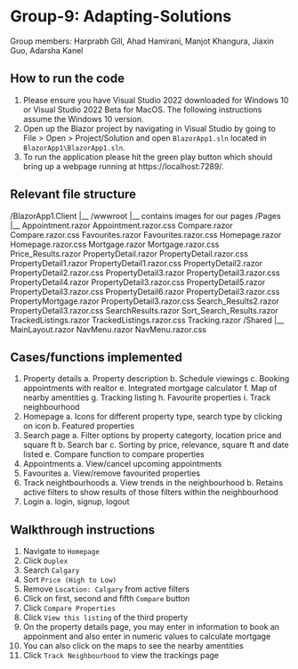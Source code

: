 # Group-9: Adapting-Solutions

Group members: Harprabh Gill, Ahad Hamirani, Manjot Khangura, Jiaxin Guo, Adarsha Kanel

## How to run the code
1. Please ensure you have Visual Studio 2022 downloaded for Windows 10 or Visual Studio 2022 Beta for MacOS. The following instructions assume the Windows 10 version. 
2. Open up the Blazor project by navigating in Visual Studio by going to File > Open > Project/Solution and open `BlazorApp1.sln` located in `BlazorApp1\BlazorApp1.sln`. 
3. To run the application please hit the green play button which should bring up a webpage running at https://localhost:7289/. 

## Relevant file structure
/BlazorApp1.Client 
|__
    /wwwroot
    |__
        contains images for our pages
    /Pages
    |__
        Appointment.razor
            Appointment.razor.css
        Compare.razor
            Compare.razor.css
        Favourites.razor
            Favourites.razor.css
        Homepage.razor
            Homepage.razor.css
        Mortgage.razor
            Mortgage.razor.css
        Price_Results.razor
        PropertyDetail.razor
            PropertyDetail.razor.css
        PropertyDetail1.razor
            PropertyDetail1.razor.css
        PropertyDetail2.razor
            PropertyDetail2.razor.css
        PropertyDetail3.razor
            PropertyDetail3.razor.css
        PropertyDetail4.razor
            PropertyDetail3.razor.css
        PropertyDetail5.razor
            PropertyDetail3.razor.css
        PropertyDetail6.razor
            PropertyDetail3.razor.css
        PropertyMortgage.razor
            PropertyDetail3.razor.css
        Search_Results2.razor
            PropertyDetail3.razor.css
        SearchResults.razor
        Sort_Search_Results.razor
        TrackedListings.razor
            TrackedListings.razor.css
        Tracking.razor
    /Shared
    |__
        MainLayout.razor
        NavMenu.razor
            NavMenu.razor.css

## Cases/functions implemented
1. Property details
   a. Property description
   b. Schedule viewings
   c. Booking appointments with realtor
   e. Integrated mortgage calculator
   f. Map of nearby amentities
   g. Tracking listing
   h. Favourite properties
   i. Track neighbourhood
2. Homepage
   a. Icons for different property type, search type by clicking on icon
   b. Featured properties
3. Search page
   a. Filter options by property categorty, location price and square ft
   b. Search bar
   c. Sorting by price, relevance, square ft and date listed
   e. Compare function to compare properties
4. Appointments
   a. View/cancel upcoming appointments
5. Favourites
   a. View/remove favourited properties
6. Track neightbourhoods
   a. View trends in the neighbourhood
   b. Retains active filters to show results of those filters within the neighbourhood
7. Login
   a. login, signup, logout

## Walkthrough instructions
1. Navigate to `Homepage`
2. Click `Duplex`
3. Search `Calgary`
4. Sort `Price (High to Low)`
5. Remove `Location: Calgary` from active filters
6. Click on first, second and fifth `Compare` button
7. Click `Compare Properties`
8. Click `View this listing` of the third property
9. On the property details page, you may enter in information to book an appoinment and also enter in numeric values to calculate mortgage
10. You can also click on the maps to see the nearby amentities
11. Click `Track Neighbourhood` to view the trackings page




